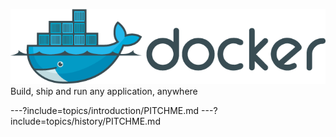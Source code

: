 ![Logo](assets/img/docker_logo.png)
Build, ship and run any application, anywhere

---?include=topics/introduction/PITCHME.md
---?include=topics/history/PITCHME.md
